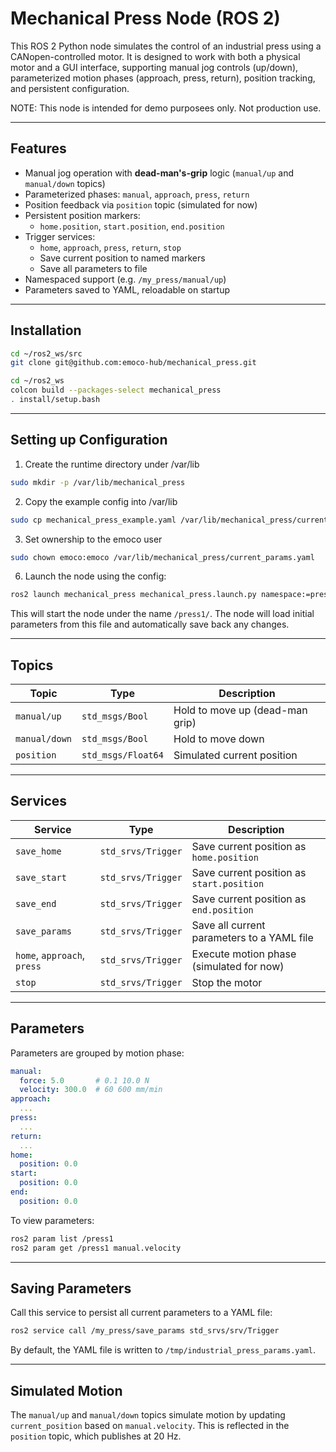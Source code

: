 # Mechanical Press Node (ROS 2)

This ROS 2 Python node simulates the control of an industrial press using a CANopen-controlled motor. It is designed to work with both a physical motor and a GUI interface, supporting manual jog controls (up/down), parameterized motion phases (approach, press, return), position tracking, and persistent configuration.

NOTE: This node is intended for demo purposees only. Not production use.

---

## Features

- Manual jog operation with **dead-man's-grip** logic (`manual/up` and `manual/down` topics)
- Parameterized phases: `manual`, `approach`, `press`, `return`
- Position feedback via `position` topic (simulated for now)
- Persistent position markers:
  - `home.position`, `start.position`, `end.position`
- Trigger services:
  - `home`, `approach`, `press`, `return`, `stop`
  - Save current position to named markers
  - Save all parameters to file
- Namespaced support (e.g. `/my_press/manual/up`)
- Parameters saved to YAML, reloadable on startup

---

## Installation

```bash
cd ~/ros2_ws/src
git clone git@github.com:emoco-hub/mechanical_press.git
```

```bash
cd ~/ros2_ws
colcon build --packages-select mechanical_press
. install/setup.bash
```

---

## Setting up Configuration

1. Create the runtime directory under /var/lib

```bash
sudo mkdir -p /var/lib/mechanical_press
```

2. Copy the example config into /var/lib

```bash
sudo cp mechanical_press_example.yaml /var/lib/mechanical_press/current_params.yaml
```

3. Set ownership to the emoco user

```bash
sudo chown emoco:emoco /var/lib/mechanical_press/current_params.yaml
```

6. Launch the node using the config:

```bash
ros2 launch mechanical_press mechanical_press.launch.py namespace:=press1 param_file:=/var/lib/mechanical_press/current_params.yaml
```

This will start the node under the name `/press1/`. The node will load initial parameters from this file and automatically save back any changes.

---

## Topics

| Topic                      | Type           | Description                               |
|---------------------------|----------------|-------------------------------------------|
| `manual/up`               | `std_msgs/Bool` | Hold to move up (dead-man grip)           |
| `manual/down`             | `std_msgs/Bool` | Hold to move down                         |
| `position`                | `std_msgs/Float64` | Simulated current position               |

---

## Services

| Service                     | Type               | Description                                     |
|----------------------------|--------------------|-------------------------------------------------|
| `save_home`                | `std_srvs/Trigger` | Save current position as `home.position`        |
| `save_start`               | `std_srvs/Trigger` | Save current position as `start.position`       |
| `save_end`                 | `std_srvs/Trigger` | Save current position as `end.position`         |
| `save_params`              | `std_srvs/Trigger` | Save all current parameters to a YAML file      |
| `home`, `approach`, `press`| `std_srvs/Trigger` | Execute motion phase (simulated for now)        |
| `stop`                     | `std_srvs/Trigger` | Stop the motor                                  |

---

## Parameters

Parameters are grouped by motion phase:

```yaml
manual:
  force: 5.0       # 0.1 10.0 N
  velocity: 300.0  # 60 600 mm/min
approach:
  ...
press:
  ...
return:
  ...
home:
  position: 0.0
start:
  position: 0.0
end:
  position: 0.0
```

To view parameters:

```bash
ros2 param list /press1
ros2 param get /press1 manual.velocity
```

---

## Saving Parameters

Call this service to persist all current parameters to a YAML file:

```bash
ros2 service call /my_press/save_params std_srvs/srv/Trigger
```

By default, the YAML file is written to `/tmp/industrial_press_params.yaml`.

---

## Simulated Motion

The `manual/up` and `manual/down` topics simulate motion by updating `current_position` based on `manual.velocity`. This is reflected in the `position` topic, which publishes at 20 Hz.
